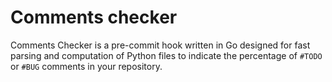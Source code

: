 # Comments checker

Comments Checker is a pre-commit hook written in Go designed for fast parsing and computation of Python files to indicate the percentage of `#TODO` or `#BUG` comments in your repository.